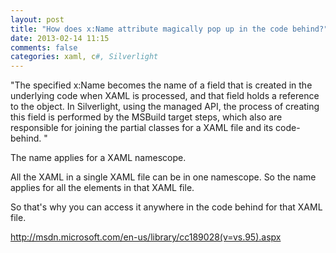 ```yaml
---
layout: post
title: "How does x:Name attribute magically pop up in the code behind?"
date: 2013-02-14 11:15
comments: false
categories: xaml, c#, Silverlight
---
```


"The specified x:Name becomes the name of a field that is created in the underlying code when XAML is processed, and that field holds a reference to the object. In Silverlight, using the managed API, the process of creating this field is performed by the MSBuild target steps, which also are responsible for joining the partial classes for a XAML file and its code-behind. "

The name applies for a XAML namescope.

All the XAML in a single XAML file can be in one namescope.  So the name applies for all the elements in that XAML file. 

So that's why you can access it anywhere in the code behind for that XAML file.

http://msdn.microsoft.com/en-us/library/cc189028(v=vs.95).aspx


